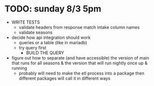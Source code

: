 # TODO: sunday 8/3 5pm
- WRITE TESTS
    - validate headers from response match intake column names
    - validate seasons
- decide how api integration should work
    - queries or a table (like in mariadb)
    - try query first
        - BUILD THE QUERY
- figure out how to separate (and have accessible) the version of main that runs for all seasons & the version that will run nightly once up & running
    - probably will need to make the etl process into a package then different packages will call it in different ways
